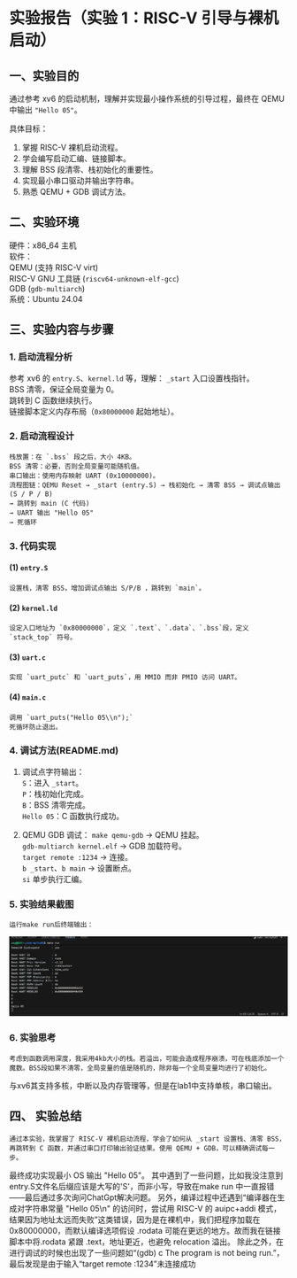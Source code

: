 # 实验报告（实验 1：RISC-V 引导与裸机启动）

## 一、实验目的

通过参考 xv6 的启动机制，理解并实现最小操作系统的引导过程，最终在 QEMU 中输出 `"Hello 05"`。  

具体目标：
1. 掌握 RISC-V 裸机启动流程。  
2. 学会编写启动汇编、链接脚本。  
3. 理解 BSS 段清零、栈初始化的重要性。  
4. 实现最小串口驱动并输出字符串。  
5. 熟悉 QEMU + GDB 调试方法。  

## 二、实验环境

  硬件：x86_64 主机  
  软件：  
    QEMU (支持 RISC-V virt)  
    RISC-V GNU 工具链 (`riscv64-unknown-elf-gcc`)  
    GDB (`gdb-multiarch`)  
  系统：Ubuntu 24.04  

## 三、实验内容与步骤

### 1. 启动流程分析
参考 xv6 的 `entry.S`、`kernel.ld` 等，理解：
    `_start` 入口设置栈指针。  
    BSS 清零，保证全局变量为 0。  
    跳转到 C 函数继续执行。  
    链接脚本定义内存布局（`0x80000000` 起始地址）。  

### 2. 启动流程设计
    栈放置：在 `.bss` 段之后，大小 4KB。  
    BSS 清零：必要，否则全局变量可能随机值。  
    串口输出：使用内存映射 UART (0x10000000)。  
    流程图链：QEMU Reset → _start (entry.S) → 栈初始化 → 清零 BSS → 调试点输出 (S / P / B)
    → 跳转到 main (C 代码)
    → UART 输出 "Hello 05"
    → 死循环  

### 3. 代码实现
#### (1) `entry.S`
    设置栈，清零 BSS，增加调试点输出 S/P/B ，跳转到 `main`。 

#### (2) `kernel.ld`
    设定入口地址为 `0x80000000`，定义 `.text`、`.data`、`.bss`段，定义 `stack_top` 符号。  

#### (3) `uart.c`
    实现 `uart_putc` 和 `uart_puts`，用 MMIO 而非 PMIO 访问 UART。  

#### (4) `main.c`
    调用 `uart_puts("Hello 05\\n");`  
    死循环防止退出。  

### 4. 调试方法(README.md)
1. 调试点字符输出：  
   `S`：进入 `_start`。  
   `P`：栈初始化完成。  
   `B`：BSS 清零完成。  
   `Hello 05`：C 函数执行成功。  

2. QEMU GDB 调试：
   `make qemu-gdb` → QEMU 挂起。  
   `gdb-multiarch kernel.elf` → GDB 加载符号。  
   `target remote :1234` → 连接。  
   `b _start`、`b main` → 设置断点。  
   `si` 单步执行汇编。  

### 5. 实验结果截图
    运行make run后终端输出：
![alt text](image.png)

### 6. 实验思考
    考虑到函数调用深度，我采用4kb大小的栈。若溢出，可能会造成程序崩溃，可在栈底添加一个魔数。BSS段如果不清零，全局变量的值是随机的，除非每一个全局变量均进行了初始化。
与xv6其支持多核，中断以及内存管理等，但是在lab1中支持单核，串口输出。

## 四、 实验总结

    通过本实验，我掌握了 RISC-V 裸机启动流程，学会了如何从 _start 设置栈、清零 BSS，再跳转到 C 函数，并通过串口打印输出验证结果。使用 QEMU + GDB，可以精确调试每一步。
最终成功实现最小 OS 输出 "Hello 05"。
    其中遇到了一些问题，比如我没注意到entry.S文件名后缀应该是大写的'S'，而非小写，导致在make run 中一直报错——最后通过多次询问ChatGpt解决问题。
    另外，编译过程中还遇到“编译器在生成对字符串常量 "Hello 05\n" 的访问时，尝试用 RISC-V 的 auipc+addi 模式，结果因为地址太远而失败”这类错误，因为是在裸机中，我们把程序加载在
0x80000000，而默认编译选项假设 .rodata 可能在更远的地方。故而我在链接脚本中将.rodata 紧跟 .text，地址更近，也避免 relocation 溢出。
    除此之外，在进行调试的时候也出现了一些问题如“(gdb) c The program is not being run.”，最后发现是由于输入“target remote :1234”未连接成功